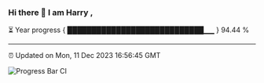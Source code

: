 ### Hi there 👋 I am Harry , 

⏳ Year progress { ████████████████████████████▁▁ } 94.44 %

---

⏰ Updated on Mon, 11 Dec 2023 16:56:45 GMT

![Progress Bar CI](https://github.com/duykhang68/duykhang68/workflows/Progress%20Bar%20CI/badge.svg)
